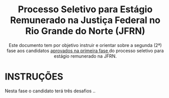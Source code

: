 <h1 align="center"> Processo Seletivo para Estágio Remunerado na Justiça Federal no Rio Grande do Norte (JFRN) </h1> 
<p align="center">Este documento tem por objetivo instruir e orientar sobre a segunda (2ª) fase aos candidatos <a href='https://www.jfrn.jus.br/administracao/estagios/2020/edital-resultado-1a-fase.pdf' target='_blank' > aprovados na primeira fase </a>   do processo seletivo para estágio remunerado na JFRN. </p>



# INSTRUÇÕES
Nesta fase o candidato terá três desafios ..

